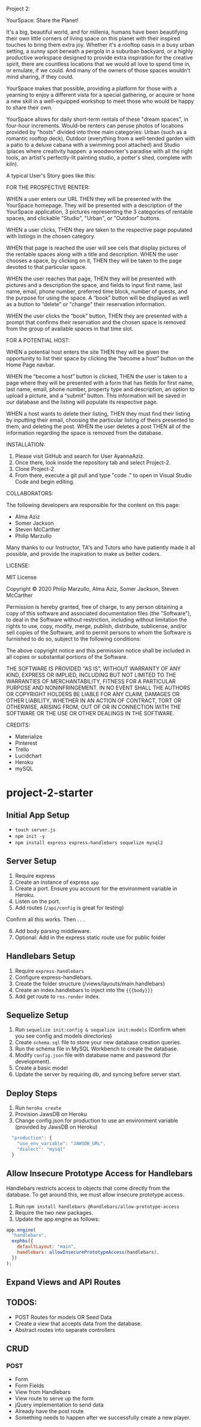 Project 2:

YourSpace: Share the Planet!

It's a big, beautiful world, and for millenia, humans have been beautifying their own little corners of living space on this planet with their inspired touches to bring them extra joy. Whether it's a rooftop oasis in a busy urban setting, a sunny spot beneath a pergola in a suburban backyard, or a highly productive workspace designed to provide extra inspiration for the creative spirit, there are countless locations that we would all love to spend time in, or emulate, if we could. And many of the owners of those spaces wouldn't mind sharing, if they could. 

YourSpace makes that possible, providing a platform for those with a yearning to enjoy a different vista for a special gathering, or acquire or hone a new skill in a well-equipped workshop to meet those who would be happy to share their own. 

YourSpace allows for daily short-term rentals of these "dream spaces", in four-hour increments. Would-be renters can peruse photos of locations provided by "hosts" divided into three main categories: Urban (such as a romantic rooftop deck), Outdoor (everything from a well-tended garden with a patio to a deluxe cabana with a swimming pool attached) and Studio (places where creativity happen: a woodworker's paradise with all the right tools, an artist's perfectly-lit painting studio, a potter's shed, complete with kiln).

A typical User's Story goes like this:

FOR THE PROSPECTIVE RENTER:

WHEN a user enters our URL THEN they will be presented with the YourSpace homepage. They will be presented with a description of the YourSpace application, 3 pictures representing the 3 categories of rentable spaces, and clickable "Studio", "Urban", or "Outdoor" buttons.

WHEN a user clicks, THEN they are taken to the respective page populated with listings in the chosen category. 

WHEN that page is reached the user will see cels that display pictures of the rentable spaces along with a title and description. WHEN the user chooses a space, by clicking on it, THEN they will be taken to the page devoted to that particular space.

WHEN the user reaches that page, THEN they will be presented with pictures and a description the space, and fields to input first name, last name, email, phone number, preferred time block, number of guests, and the purpose for using the space. A “book” button will be displayed as well as a button to “delete” or "change" their reservation information. 

WHEN the user clicks the “book” button, THEN they are presented with a prompt that confirms their reservation and the chosen space is removed from the group of available spaces in that time slot.

FOR A POTENTIAL HOST:

WHEN a potential host enters the site THEN they will be given the opportunity to list their space by clicking the “become a host” button on the Home Page navbar. 

WHEN the “become a host” button is clicked, THEN the user is taken to a page  where they will be presented with a form that has fields for first name, last name, email, phone number, property type and description, an option to upload a picture, and a “submit” button. This information will be saved in our database and the listing will populate its respective page.

WHEN a host wants to delete their listing, THEN they must find their listing by inputting their email, choosing the particular listing of theirs presented to them, and deleting the post.  WHEN the user deletes a post THEN all of the information regarding the space is removed from the database. 


INSTALLATION:

1. Please visit GitHub and search for User AyannaAziz.
2. Once there, look inside the repository tab and select Project-2.
3. Clone Project-2
4. From there, execute a git pull and type "code ." to open in Visual Studio Code and begin editing.


COLLABORATORS:

The following developers are responsible for the content on this page:
* Alma Aziz
* Somer Jackson
* Steven McCarther
* Philip Marzullo

Many thanks to our Instructor, TA's and Tutors who have patiently made it all possible, and provide the inspiration to make us better coders.

LICENSE:

MIT License

Copyright © 2020 Philip Marzullo, Alma Aziz, Somer Jackson, Steven McCarther

Permission is hereby granted, free of charge, to any person obtaining a copy of this software and associated documentation files (the "Software"), to deal in the Software without restriction, including without limitation the rights to use, copy, modify, merge, publish, distribute, sublicense, and/or sell copies of the Software, and to permit persons to whom the Software is furnished to do so, subject to the following conditions:

The above copyright notice and this permission notice shall be included in all copies or substantial portions of the Software.

THE SOFTWARE IS PROVIDED "AS IS", WITHOUT WARRANTY OF ANY KIND, EXPRESS OR IMPLIED, INCLUDING BUT NOT LIMITED TO THE WARRANTIES OF MERCHANTABILITY, FITNESS FOR A PARTICULAR PURPOSE AND NONINFRINGEMENT. IN NO EVENT SHALL THE AUTHORS OR COPYRIGHT HOLDERS BE LIABLE FOR ANY CLAIM, DAMAGES OR OTHER LIABILITY, WHETHER IN AN ACTION OF CONTRACT, TORT OR OTHERWISE, ARISING FROM, OUT OF OR IN CONNECTION WITH THE SOFTWARE OR THE USE OR OTHER DEALINGS IN THE SOFTWARE.

CREDITS: 

* Materialize
* Pinterest
* Trello
* Lucidchart
* Heroku
* mySQL




























# project-2-starter

## Initial App Setup

- `touch server.js`
- `npm init -y`
- `npm install express express-handlebars sequelize mysql2`

## Server Setup

1. Require express
2. Create an instance of express `app`
3. Create a port. Ensure you account for the environment variable in Heroku.
4. Listen on the port.
5. Add routes (`/api/config` is great for testing)

Confirm all this works. Then . . .

6. Add body parsing middleware.
7. Optional: Add in the express static route use for public folder

## Handlebars Setup

1. Require `express-handlebars`
2. Configure express-handlebars.
3. Create the folder structure (/views/layouts/main.handlebars)
4. Create an index.handlebars to inject into the `{{{body}}}`
5. Add get route to `res.render` index.

## Sequelize Setup

1. Run `sequelize init:config & sequelize init:models` (Confirm when you see config and models directories)
2. Create `schema.sql` file to store your new database creation queries.
3. Run the schema file in MySQL Workbench to create the database.
4. Modify `config.json` file with database name and password (for development).
5. Create a basic model
6. Update the server by requiring db, and syncing before server start.

## Deploy Steps

1. Run `heroku create`
2. Provision JawsDB on Heroku
3. Change config.json for production to use an environment variable (provided by JawsDB on Heroku)

```javascript
  "production": {
    "use_env_variable": "JAWSDB_URL",
    "dialect": "mysql"
  }
```

## Allow Insecure Prototype Access for Handlebars

Handlebars restricts access to objects that come directly from the database. To get around this, we must allow insecure prototype access.

1. Run `npm install handlebars @handlebars/allow-prototype-access`
2. Require the two new packages.
3. Update the app.engine as follows:

```javascript
app.engine(
  "handlebars",
  exphbs({
    defaultLayout: "main",
    handlebars: allowInsecurePrototypeAccess(handlebars),
  })
);
```

## Expand Views and API Routes

## TODOS:

- POST Routes for models OR Seed Data
- Create a view that accepts data from the database.
- Abstract routes into separate controllers


## CRUD

### POST
- Form
- Form Fields
- View from Handlebars
- View route to serve up the form
- jQuery implementation to send data
- Already have the post route
- Something needs to happen after we successfully create a new player. 
